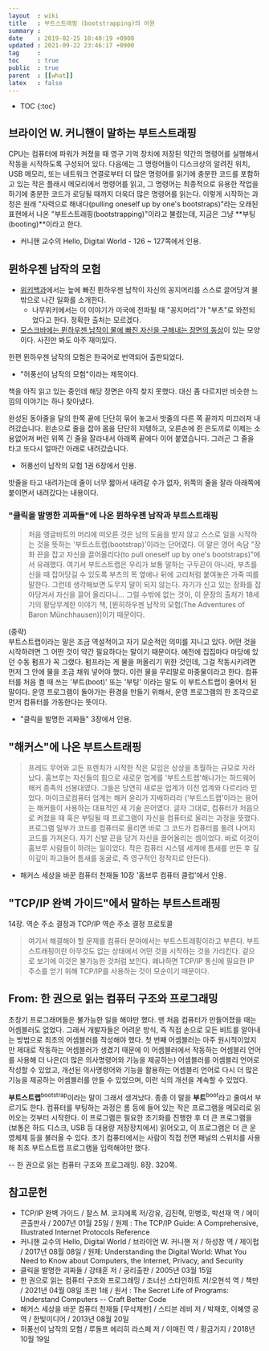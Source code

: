 ```yaml
---
layout  : wiki
title   : 부트스트래핑 (bootstrapping)의 어원
summary : 
date    : 2019-02-25 10:40:19 +0900
updated : 2021-09-22 23:46:17 +0900
tag     : 
toc     : true
public  : true
parent  : [[what]]
latex   : false
---
```

* TOC
{:toc}

## 브라이언 W. 커니핸이 말하는 부트스트래핑

>
CPU는 컴퓨터에 파워가 켜졌을 때 영구 기억 장치에 저장된 약간의 명령어를 실행해서 작동을 시작하도록 구성되어 있다.
다음에는 그 명령어들이 디스크상의 알려진 위치, USB 메모리, 또는 네트워크 연결로부터
더 많은 명령어를 읽기에 충분한 코드를 포함하고 있는 작은 플래시 메모리에서 명령어를 읽고,
그 명령어는 최종적으로 유용한 작업을 하기에 충분한 코드가 로딩될 때까지 더욱더 많은 명령어를 읽는다.
이렇게 시작하는 과정은 원래 "자력으로 해내다(pulling oneself up by one's bootstraps)"라는 오래된 표현에서 나온
"부트스트래핑(bootstrapping)"이라고 불렸는데, 지금은 그냥 **부팅(booting)**이라고 한다.

* 커니핸 교수의 Hello, Digital World - 126 ~ 127쪽에서 인용.

## 뮌하우젠 남작의 모험

* [위키백과](https://en.wikipedia.org/wiki/Bootstrapping )에서는 늪에 빠진 뮌하우젠 남작이 자신의 꽁지머리를 스스로 끌어당겨 물 밖으로 나간 일화를 소개한다.
    * 나무위키에서는 이 이야기가 미국에 전파될 때 "꽁지머리"가 "부츠"로 와전되었다고 한다. 정확한 출처는 모르겠다.
* [모스크바에는 뮌하우젠 남작이 물에 빠진 자신을 구해내는 장면의 동상](https://www.google.co.kr/search?q=moscow+baron+munchausen&lr=&complete=1&hl=ko&source=lnms&tbm=isch&sa=X&ved=0ahUKEwi4o7fJ1O3gAhWDHqYKHexhBkkQ_AUIDigB&biw=1920&bih=977 )이 있는 모양이다. 사진만 봐도 아주 재미있다.

한편 뮌하우젠 남작의 모험은 한국어로 번역되어 출판되었다.

* "허풍선이 남작의 모험"이라는 제목이다.

책을 아직 읽고 있는 중인데 해당 장면은 아직 찾지 못했다.
대신 좀 다르지만 비슷한 느낌의 이야기는 하나 찾아냈다.

>
완성된 동아줄을 달의 한쪽 끝에 단단히 묶어 놓고서 밧줄의 다른 쪽 끝까지 미끄러져 내려갔습니다.
왼손으로 줄을 잡아 몸을 단단히 지탱하고,
오른손에 쥔 은도끼로 이제는 소용없어져 버린 위쪽 긴 줄을 잘라내서 아래쪽 끝에다 이어 붙였습니다.
그러곤 그 줄을 타고 또다시 얼마간 아래로 내려갔습니다.

* 허풍선이 남작의 모험 1권 6장에서 인용.

밧줄을 타고 내려가는데 줄이 너무 짧아서 내려갈 수가 없자, 위쪽의 줄을 잘라 아래쪽에 붙이면서 내려갔다는 내용이다.


### "클릭을 발명한 괴짜들"에 나온 뮌하우젠 남작과 부트스트래핑

> 처음 엥글바트의 머리에 떠오른 것은 남의 도움을 받지 않고 스스로 일을 시작하는 것을 뜻하는
'부트스트랩(bootstrap)'이라는 단어였다.
이 말은 영어 속담 "장화 끈을 잡고 자신을 끌어올리다(to pull oneself up by one's bootstraps)"에서 유래했다.
여기서 부트스트랩은 우리가 보통 말하는 구두끈이 아니라, 부츠를 신을 때 잡아당길 수 있도록
부츠의 목 옆에나 뒤에 고리처럼 붙여놓은 가죽 띠를 말한다.
그런데 생각해보면 도무지 말이 되지 않는다.
자기가 신고 있는 장화를 잡아당겨서 자신을 끌어 올리다니...
그럴 수밖에 없는 것이, 이 문장의 출처가 18세기의 황당무계한 이야기 책,
[뮌히하우젠 남작의 모험(The Adventures of Baron Münchhausen)]이기 때문이다.

>
(중략)  
부트스트랩이라는 말은 조금 역설적이고 자기 모순적인 의미를 지니고 있다.
어떤 것을 시작하려면 그 어떤 것이 약간 필요하다는 말이기 때문이다.
예전에 집집마다 마당에 있던 수동 펌프가 꼭 그랬다.
펌프라는 게 물을 퍼올리기 위한 것인데, 그걸 작동시키려면 먼저 그 안에 물을 조금 채워 넣어야 했다.
이런 물을 무리말로 마중물이라고 한다.
컴퓨터를 처음 켤 때 쓰는 '부트(boot)' 또는 '부팅' 이라는 말도 이 부트스트랩이 줄어서 된 말이다.
운영 프로그램이 돌아가는 환경을 만들기 위해서, 운영 프로그램의 한 조각으로 먼저 컴퓨터를 가동한다는 뜻이다.

* "클릭을 발명한 괴짜들" 3장에서 인용.

## "해커스"에 나온 부트스트래핑

> 프레드 무어와 고든 프렌치가 시작한 작은 모임은 상상을 초월하는 규모로 자라났다.
홈브루는 자신들의 힘으로 새로운 업계를 '부트스트랩'해나가는 하드웨어 해커 종족의 선봉대였다.
그들은 당연히 새로운 업계가 이전 업계와 다르리라 믿었다.
마이크로컴퓨터 업계는 해커 윤리가 지배하리라
('부트스트랩'이라는 용어는 해커들이 사용하는 대표적인 새 기술 은어였다.
글자 그대로, 컴퓨터가 처음으로 켜졌을 때 혹은 부팅될 때 프로그램이 자신을 컴퓨터로 올리는 과정을 뜻했다.
프로그램 일부가 코드를 컴퓨터로 올리면 바로 그 코드가 컴퓨터를 돌려 나머지 코드를 가져온다.
자기 신발 끈을 당겨 자신을 끌어올리는 셈이었다.
바로 이것이 홈브루 사람들이 하려는 일이었다.
작은 컴퓨터 시스템 세계에 틈새를 만든 후 깊이깊이 파고들어 틈새를 동굴로,
즉 영구적인 정착지로 만든다).

* 해커스 세상을 바꾼 컴퓨터 천재들 10장 '홈브루 컴퓨터 클럽'에서 인용.

## "TCP/IP 완벽 가이드"에서 말하는 부트스트래핑

14장. 역순 주소 결정과 TCP/IP 역순 주소 결정 프로토콜

> 여기서 해결해야 할 문제를 컴퓨터 분야에서는 부트스트래핑이라고 부른다.
부트스트래핑이란 아무것도 없는 상태에서 어떤 것을 시작하는 것을 가리킨다.
겉으로 보기에 이것은 불가능한 것처럼 보인다.
왜냐하면 TCP/IP 통신에 필요한 IP 주소를 얻기 위해 TCP/IP를 사용하는 것이 모순이기 때문이다.

## From: 한 권으로 읽는 컴퓨터 구조와 프로그래밍

>
초창기 프로그래머들은 불가능한 일을 해야만 했다.
맨 처음 컴퓨터가 만들어졌을 때는 어셈블러도 없었다.
그래서 개발자들은 어려운 방식, 즉 직접 손으로 모든 비트를 알아내는 방법으로 최초의 어셈블러를 작성해야 했다.
첫 번째 어셈블러는 아주 원시적이었지만 제대로 작동하는 어셈블러가 생겼기 때문에
이 어셈블러에서 작동하는 어셈블리 언어를 사용해 더 나은(더 많은 의사명령어와 기능을 제공하는) 어셈블러를 어셈블리 언어로 작성할 수 있었고,
개선된 의사명령어와 기능을 활용하는 어셈블리 언어로 다시 더 많은 기능을 제공하는 어셈블러를 만들 수 있었으며, 이런 식의 개선을 계속할 수 있었다.
>
**부트스트랩**<sup>bootstrap</sup>이라는 말이 그래서 생겨났다.
종종 이 말을 **부트**<sup>boot</sup>라고 줄여서 부르기도 한다.
컴퓨터를 부팅하는 과정은 롬 등에 들어 있는 작은 프로그램을 메모리로 읽어오는 것부터 시작한다.
이 프로그램은 필요한 초기화를 진행한 후 더 큰 프로그램을 (보통은 하드 디스크, USB 등 대용량 저장장치에서) 읽어오고,
이 프로그램은 더 큰 운영체제 등을 불러올 수 있다.
초기 컴퓨터에서는 사람이 직접 전면 패널의 스위치를 사용해 최초 부트스트랩 프로그램을 입력해야만 했다.
>
-- 한 권으로 읽는 컴퓨터 구조와 프로그래밍. 8장. 320쪽.

## 참고문헌

- TCP/IP 완벽 가이드 / 찰스 M. 코지에록 저/강유, 김진혁, 민병호, 박선재 역 / 에이콘출판사 / 2007년 01월 25일 / 원제 : The TCP/IP Guide: A Comprehensive, Illustrated Internet Protocols Reference
- 커니핸 교수의 Hello, Digital World / 브라이언 W. 커니핸 저 / 하성창 역 / 제이펍 / 2017년 08월 08일 / 원제: Understanding the Digital World: What You Need to Know about Computers, the Internet, Privacy, and Security
- 클릭을 발명한 괴짜들 / 강태훈 저 / 궁리출판 / 2005년 03월 15일
- 한 권으로 읽는 컴퓨터 구조와 프로그래밍 / 조너선 스타인하트 저/오현석 역 / 책만 / 2021년 04월 08일 초판 1쇄 / 원서 : The Secret Life of Programs: Understand Computers -- Craft Better Code
- 해커스 세상을 바꾼 컴퓨터 천재들 [무삭제판] / 스티븐 레비 저 / 박재호, 이혜영 공역 / 한빛미디어 / 2013년 08월 20일
- 허풍선이 남작의 모험 / 루돌프 에리히 라스페 저 / 이매진 역 / 황금가지 / 2018년 10월 19일


